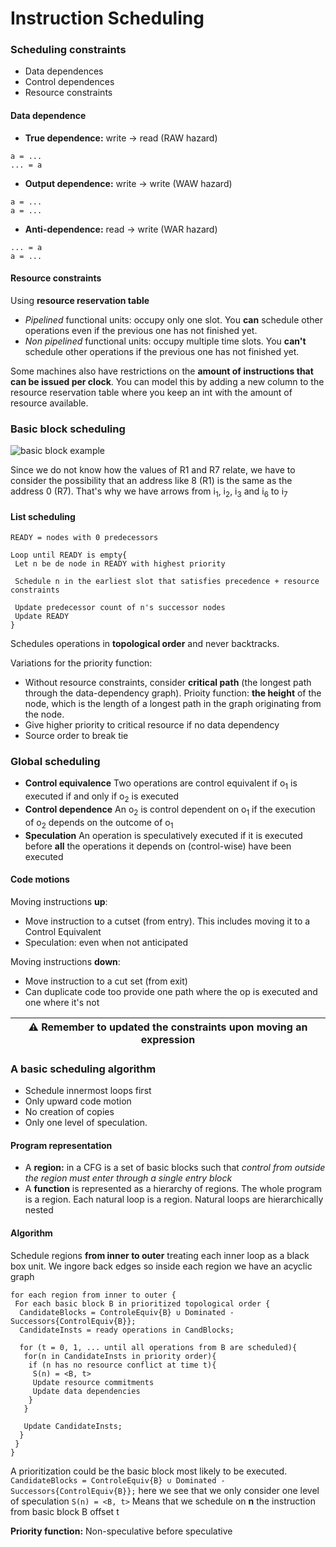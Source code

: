 # Instruction Scheduling

### Scheduling constraints

* Data dependences
* Control dependences
* Resource constraints

#### Data dependence

- **True dependence:** write → read (RAW hazard)
 
 ```
 a = ...
 ... = a
 ```
- **Output dependence:** write → write (WAW hazard)
 
 ```
 a = ...
 a = ...
 ```
- **Anti-dependence:** read → write (WAR hazard)

 ```
 ... = a
 a = ...
 ```
 
#### Resource constraints

Using **resource reservation table**

* _Pipelined_ functional units: occupy only one slot. You **can** schedule other operations even if the previous one has not finished yet.
* _Non pipelined_ functional units: occupy multiple time slots. You **can't** schedule other operations if the previous one has not finished yet.

Some machines also have restrictions on the **amount of instructions that can be issued per clock**. You can model this by adding a new column to the resource reservation table where you keep an int with the amount of resource available.

### Basic block scheduling

![basic block example](/images/basicBlockExample.png)

Since we do not know how the values of R1 and R7 relate, we have to consider the possibility that an address like 8 (R1) is the same as the address 0 (R7). That's why we have arrows from i<sub>1</sub>, i<sub>2</sub>, i<sub>3</sub> and i<sub>6</sub> to i<sub>7</sub>

#### List scheduling

```
READY = nodes with 0 predecessors

Loop until READY is empty{
 Let n be de node in READY with highest priority
 
 Schedule n in the earliest slot that satisfies precedence + resource constraints
 
 Update predecessor count of n's successor nodes
 Update READY
}
```

Schedules operations in **topological order** and never backtracks. 

Variations for the priority function:
* Without resource constraints, consider **critical path** (the longest path through the data-dependency graph). Prioity function: **the height** of the node, which is the length of a longest path in the graph originating from the node. 
* Give higher priority to critical resource if no data dependency
* Source order to break tie

### Global scheduling

* **Control equivalence** Two operations are control equivalent if o<sub>1</sub> is executed if and only if o<sub>2</sub> is executed
* **Control dependence** An o<sub>2</sub> is control dependent on o<sub>1</sub> if the execution of o<sub>2</sub> depends on the outcome of o<sub>1</sub>
* **Speculation** An operation is speculatively executed if it is executed before **all** the operations it depends on (control-wise) have been executed

#### Code motions

Moving instructions **up**:
* Move instruction to a cutset (from entry). This includes moving it to a Control Equivalent
* Speculation: even when not anticipated

Moving instructions **down**:
* Move instruction to a cut set (from exit)
* Can duplicate code too provide one path where the op is executed and one where it's not

| :warning: Remember to updated the constraints upon moving an expression |
|---|

### A basic scheduling algorithm

* Schedule innermost loops first
* Only upward code motion
* No creation of copies
* Only one level of speculation. 

#### Program representation

* A **region:** in a CFG is a set of basic blocks such that _control from outside the region must enter through a single entry block_
* A **function** is represented as a hierarchy of regions. The whole program is a region. Each natural loop is a region. Natural loops are hierarchically nested

#### Algorithm

Schedule regions **from inner to outer** treating each inner loop as a black box unit. We ingore back edges so inside each region we have an acyclic graph

```
for each region from inner to outer {
 For each basic block B in prioritized topological order {
  CandidateBlocks = ControleEquiv{B} ∪ Dominated - Successors{ControlEquiv{B}};
  CandidateInsts = ready operations in CandBlocks;
  
  for (t = 0, 1, ... until all operations from B are scheduled){
   for(n in CandidateInsts in priority order){
    if (n has no resource conflict at time t){
     S(n) = <B, t>
     Update resource commitments
     Update data dependencies
    }
   }
   
   Update CandidateInsts;
  }
 }
}
```

A prioritization could be the basic block most likely to be executed.
`CandidateBlocks = ControleEquiv{B} ∪ Dominated - Successors{ControlEquiv{B}};` here we see that we only consider one level of speculation
`S(n) = <B, t>` Means that we schedule on **n** the instruction from basic block B offset t

**Priority function:** Non-speculative before speculative
